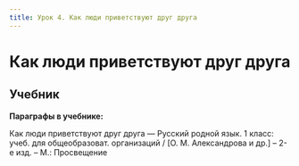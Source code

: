 ```yaml
---
title: Урок 4. Как люди приветствуют друг друга
---
```


# Как люди приветствуют друг друга

## Учебник

<p><strong>Параграфы в учебнике:</strong></p>
<p>Как люди приветствуют друг друга &mdash; <span style="font-weight: 400;">Русский родной язык. 1 класс: учеб. для общеобразоват. организаций / [О. М. Александрова и др.] &ndash; 2-е изд. &ndash; М.: Просвещение</span></p>
<h3>&nbsp;</h3>
